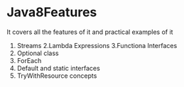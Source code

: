 # Java8Features
It covers all the features of it and practical examples of it 
  1. Streams
  2.Lambda Expressions
  3.Functiona Interfaces
  4. Optional class
  5. ForEach
  6. Default and static interfaces
  7. TryWithResource concepts 
  


